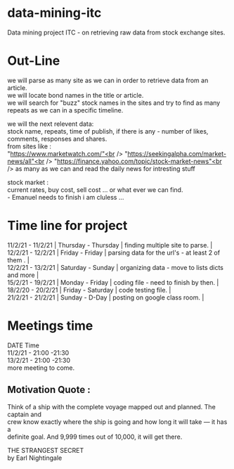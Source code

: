 # data-mining-itc
Data mining project ITC - on retrieving raw data from stock exchange sites.

# Out-Line
we will parse as many site as we can in order to retrieve data from an article.<br />
we will locate bond names in the title or article. <br />
we will search for "buzz" stock names in the sites and try to find as many repeats as we can in a specific timeline.<br />

we will the next relevent data:<br />
stock name, repeats, time of publish, if there is any - number of likes, comments, responses and shares.<br />
from sites like :<br />
"https://www.marketwatch.com/"<br />
"https://seekingalpha.com/market-news/all"<br />
"https://finance.yahoo.com/topic/stock-market-news"<br />
as many as we can and read the daily news for intresting stuff<br />
                

stock market : <br />
current rates, buy cost, sell cost ... or what ever we can find.<br />  - Emanuel needs to finish i am cluless ... 



# Time line for project
11/2/21 - 11/2/21   |  Thursday  -   Thursday   |   finding multiple site to parse.                   |<br />
12/2/21 - 12/2/21   |  Friday    -   Friday     |   parsing data for the url's - at least 2 of them . |<br />
12/2/21 - 13/2/21   |  Saturday  -   Sunday     |   organizing data - move to lists dicts and more    |<br />
15/2/21 - 19/2/21   |  Monday    -   Friday     |   coding file - need to finish by then.             |<br />
18/2/20 - 20/2/21   |  Friday    -   Saturday   |   code testing file.                                |<br />
21/2/21 - 21/2/21   |  Sunday    -   D-Day      |   posting on google class room.                     |<br />

# Meetings time
 DATE         Time<br />
11/2/21 - 21:00 -21:30 <br />
13/2/21 - 21:00 -21:30<br />
more meeting to come.


## Motivation Quote : 

Think of a ship with the complete voyage mapped out and planned. The captain and<br />
crew know exactly where the ship is going and how long it will take — it has a<br />
definite goal. And 9,999 times out of 10,000, it will get there.<br />

THE STRANGEST SECRET<br />
by Earl Nightingale<br />
